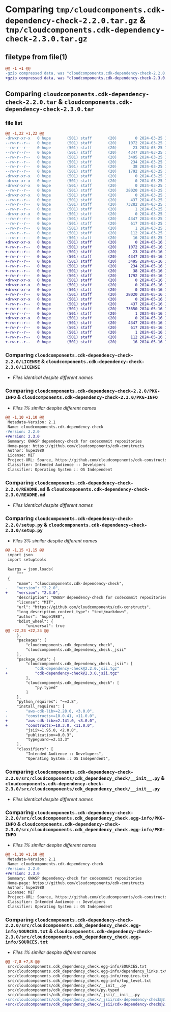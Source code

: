 # Comparing `tmp/cloudcomponents.cdk-dependency-check-2.2.0.tar.gz` & `tmp/cloudcomponents.cdk-dependency-check-2.3.0.tar.gz`

## filetype from file(1)

```diff
@@ -1 +1 @@
-gzip compressed data, was "cloudcomponents.cdk-dependency-check-2.2.0.tar", last modified: Mon Mar 25 18:25:47 2024, max compression
+gzip compressed data, was "cloudcomponents.cdk-dependency-check-2.3.0.tar", last modified: Thu May 16 19:32:59 2024, max compression
```

## Comparing `cloudcomponents.cdk-dependency-check-2.2.0.tar` & `cloudcomponents.cdk-dependency-check-2.3.0.tar`

### file list

```diff
@@ -1,22 +1,22 @@
-drwxr-xr-x   0 hupe       (501) staff       (20)        0 2024-03-25 18:25:47.029237 cloudcomponents.cdk-dependency-check-2.2.0/
--rw-r--r--   0 hupe       (501) staff       (20)     1072 2024-03-25 18:25:43.000000 cloudcomponents.cdk-dependency-check-2.2.0/LICENSE
--rw-r--r--   0 hupe       (501) staff       (20)       23 2024-03-25 18:25:44.000000 cloudcomponents.cdk-dependency-check-2.2.0/MANIFEST.in
--rw-r--r--   0 hupe       (501) staff       (20)     4347 2024-03-25 18:25:47.029028 cloudcomponents.cdk-dependency-check-2.2.0/PKG-INFO
--rw-r--r--   0 hupe       (501) staff       (20)     3495 2024-03-25 18:25:44.000000 cloudcomponents.cdk-dependency-check-2.2.0/README.md
--rw-r--r--   0 hupe       (501) staff       (20)      234 2024-03-25 18:25:44.000000 cloudcomponents.cdk-dependency-check-2.2.0/pyproject.toml
--rw-r--r--   0 hupe       (501) staff       (20)       38 2024-03-25 18:25:47.029275 cloudcomponents.cdk-dependency-check-2.2.0/setup.cfg
--rw-r--r--   0 hupe       (501) staff       (20)     1792 2024-03-25 18:25:44.000000 cloudcomponents.cdk-dependency-check-2.2.0/setup.py
-drwxr-xr-x   0 hupe       (501) staff       (20)        0 2024-03-25 18:25:47.026498 cloudcomponents.cdk-dependency-check-2.2.0/src/
-drwxr-xr-x   0 hupe       (501) staff       (20)        0 2024-03-25 18:25:47.026557 cloudcomponents.cdk-dependency-check-2.2.0/src/cloudcomponents/
-drwxr-xr-x   0 hupe       (501) staff       (20)        0 2024-03-25 18:25:47.028540 cloudcomponents.cdk-dependency-check-2.2.0/src/cloudcomponents/cdk_dependency_check/
--rw-r--r--   0 hupe       (501) staff       (20)    28020 2024-03-25 18:25:44.000000 cloudcomponents.cdk-dependency-check-2.2.0/src/cloudcomponents/cdk_dependency_check/__init__.py
-drwxr-xr-x   0 hupe       (501) staff       (20)        0 2024-03-25 18:25:47.028796 cloudcomponents.cdk-dependency-check-2.2.0/src/cloudcomponents/cdk_dependency_check/_jsii/
--rw-r--r--   0 hupe       (501) staff       (20)      437 2024-03-25 18:25:44.000000 cloudcomponents.cdk-dependency-check-2.2.0/src/cloudcomponents/cdk_dependency_check/_jsii/__init__.py
--rw-r--r--   0 hupe       (501) staff       (20)    73282 2024-03-25 18:25:43.000000 cloudcomponents.cdk-dependency-check-2.2.0/src/cloudcomponents/cdk_dependency_check/_jsii/cdk-dependency-check@2.2.0.jsii.tgz
--rw-r--r--   0 hupe       (501) staff       (20)        1 2024-03-25 18:25:44.000000 cloudcomponents.cdk-dependency-check-2.2.0/src/cloudcomponents/cdk_dependency_check/py.typed
-drwxr-xr-x   0 hupe       (501) staff       (20)        0 2024-03-25 18:25:47.028256 cloudcomponents.cdk-dependency-check-2.2.0/src/cloudcomponents.cdk_dependency_check.egg-info/
--rw-r--r--   0 hupe       (501) staff       (20)     4347 2024-03-25 18:25:47.000000 cloudcomponents.cdk-dependency-check-2.2.0/src/cloudcomponents.cdk_dependency_check.egg-info/PKG-INFO
--rw-r--r--   0 hupe       (501) staff       (20)      617 2024-03-25 18:25:47.000000 cloudcomponents.cdk-dependency-check-2.2.0/src/cloudcomponents.cdk_dependency_check.egg-info/SOURCES.txt
--rw-r--r--   0 hupe       (501) staff       (20)        1 2024-03-25 18:25:47.000000 cloudcomponents.cdk-dependency-check-2.2.0/src/cloudcomponents.cdk_dependency_check.egg-info/dependency_links.txt
--rw-r--r--   0 hupe       (501) staff       (20)      112 2024-03-25 18:25:47.000000 cloudcomponents.cdk-dependency-check-2.2.0/src/cloudcomponents.cdk_dependency_check.egg-info/requires.txt
--rw-r--r--   0 hupe       (501) staff       (20)       16 2024-03-25 18:25:47.000000 cloudcomponents.cdk-dependency-check-2.2.0/src/cloudcomponents.cdk_dependency_check.egg-info/top_level.txt
+drwxr-xr-x   0 hupe       (501) staff       (20)        0 2024-05-16 19:32:59.560301 cloudcomponents.cdk-dependency-check-2.3.0/
+-rw-r--r--   0 hupe       (501) staff       (20)     1072 2024-05-16 19:32:55.000000 cloudcomponents.cdk-dependency-check-2.3.0/LICENSE
+-rw-r--r--   0 hupe       (501) staff       (20)       23 2024-05-16 19:32:55.000000 cloudcomponents.cdk-dependency-check-2.3.0/MANIFEST.in
+-rw-r--r--   0 hupe       (501) staff       (20)     4347 2024-05-16 19:32:59.560027 cloudcomponents.cdk-dependency-check-2.3.0/PKG-INFO
+-rw-r--r--   0 hupe       (501) staff       (20)     3495 2024-05-16 19:32:55.000000 cloudcomponents.cdk-dependency-check-2.3.0/README.md
+-rw-r--r--   0 hupe       (501) staff       (20)      234 2024-05-16 19:32:55.000000 cloudcomponents.cdk-dependency-check-2.3.0/pyproject.toml
+-rw-r--r--   0 hupe       (501) staff       (20)       38 2024-05-16 19:32:59.560354 cloudcomponents.cdk-dependency-check-2.3.0/setup.cfg
+-rw-r--r--   0 hupe       (501) staff       (20)     1792 2024-05-16 19:32:55.000000 cloudcomponents.cdk-dependency-check-2.3.0/setup.py
+drwxr-xr-x   0 hupe       (501) staff       (20)        0 2024-05-16 19:32:59.557033 cloudcomponents.cdk-dependency-check-2.3.0/src/
+drwxr-xr-x   0 hupe       (501) staff       (20)        0 2024-05-16 19:32:59.557105 cloudcomponents.cdk-dependency-check-2.3.0/src/cloudcomponents/
+drwxr-xr-x   0 hupe       (501) staff       (20)        0 2024-05-16 19:32:59.559110 cloudcomponents.cdk-dependency-check-2.3.0/src/cloudcomponents/cdk_dependency_check/
+-rw-r--r--   0 hupe       (501) staff       (20)    28020 2024-05-16 19:32:55.000000 cloudcomponents.cdk-dependency-check-2.3.0/src/cloudcomponents/cdk_dependency_check/__init__.py
+drwxr-xr-x   0 hupe       (501) staff       (20)        0 2024-05-16 19:32:59.559699 cloudcomponents.cdk-dependency-check-2.3.0/src/cloudcomponents/cdk_dependency_check/_jsii/
+-rw-r--r--   0 hupe       (501) staff       (20)      437 2024-05-16 19:32:55.000000 cloudcomponents.cdk-dependency-check-2.3.0/src/cloudcomponents/cdk_dependency_check/_jsii/__init__.py
+-rw-r--r--   0 hupe       (501) staff       (20)    73650 2024-05-16 19:32:55.000000 cloudcomponents.cdk-dependency-check-2.3.0/src/cloudcomponents/cdk_dependency_check/_jsii/cdk-dependency-check@2.3.0.jsii.tgz
+-rw-r--r--   0 hupe       (501) staff       (20)        1 2024-05-16 19:32:55.000000 cloudcomponents.cdk-dependency-check-2.3.0/src/cloudcomponents/cdk_dependency_check/py.typed
+drwxr-xr-x   0 hupe       (501) staff       (20)        0 2024-05-16 19:32:59.558787 cloudcomponents.cdk-dependency-check-2.3.0/src/cloudcomponents.cdk_dependency_check.egg-info/
+-rw-r--r--   0 hupe       (501) staff       (20)     4347 2024-05-16 19:32:59.000000 cloudcomponents.cdk-dependency-check-2.3.0/src/cloudcomponents.cdk_dependency_check.egg-info/PKG-INFO
+-rw-r--r--   0 hupe       (501) staff       (20)      617 2024-05-16 19:32:59.000000 cloudcomponents.cdk-dependency-check-2.3.0/src/cloudcomponents.cdk_dependency_check.egg-info/SOURCES.txt
+-rw-r--r--   0 hupe       (501) staff       (20)        1 2024-05-16 19:32:59.000000 cloudcomponents.cdk-dependency-check-2.3.0/src/cloudcomponents.cdk_dependency_check.egg-info/dependency_links.txt
+-rw-r--r--   0 hupe       (501) staff       (20)      112 2024-05-16 19:32:59.000000 cloudcomponents.cdk-dependency-check-2.3.0/src/cloudcomponents.cdk_dependency_check.egg-info/requires.txt
+-rw-r--r--   0 hupe       (501) staff       (20)       16 2024-05-16 19:32:59.000000 cloudcomponents.cdk-dependency-check-2.3.0/src/cloudcomponents.cdk_dependency_check.egg-info/top_level.txt
```

### Comparing `cloudcomponents.cdk-dependency-check-2.2.0/LICENSE` & `cloudcomponents.cdk-dependency-check-2.3.0/LICENSE`

 * *Files identical despite different names*

### Comparing `cloudcomponents.cdk-dependency-check-2.2.0/PKG-INFO` & `cloudcomponents.cdk-dependency-check-2.3.0/PKG-INFO`

 * *Files 1% similar despite different names*

```diff
@@ -1,10 +1,10 @@
 Metadata-Version: 2.1
 Name: cloudcomponents.cdk-dependency-check
-Version: 2.2.0
+Version: 2.3.0
 Summary: OWASP dependency-check for codecommit repositories
 Home-page: https://github.com/cloudcomponents/cdk-constructs
 Author: hupe1980
 License: MIT
 Project-URL: Source, https://github.com/cloudcomponents/cdk-constructs.git
 Classifier: Intended Audience :: Developers
 Classifier: Operating System :: OS Independent
```

### Comparing `cloudcomponents.cdk-dependency-check-2.2.0/README.md` & `cloudcomponents.cdk-dependency-check-2.3.0/README.md`

 * *Files identical despite different names*

### Comparing `cloudcomponents.cdk-dependency-check-2.2.0/setup.py` & `cloudcomponents.cdk-dependency-check-2.3.0/setup.py`

 * *Files 3% similar despite different names*

```diff
@@ -1,15 +1,15 @@
 import json
 import setuptools
 
 kwargs = json.loads(
     """
 {
     "name": "cloudcomponents.cdk-dependency-check",
-    "version": "2.2.0",
+    "version": "2.3.0",
     "description": "OWASP dependency-check for codecommit repositories",
     "license": "MIT",
     "url": "https://github.com/cloudcomponents/cdk-constructs",
     "long_description_content_type": "text/markdown",
     "author": "hupe1980",
     "bdist_wheel": {
         "universal": true
@@ -22,24 +22,24 @@
     },
     "packages": [
         "cloudcomponents.cdk_dependency_check",
         "cloudcomponents.cdk_dependency_check._jsii"
     ],
     "package_data": {
         "cloudcomponents.cdk_dependency_check._jsii": [
-            "cdk-dependency-check@2.2.0.jsii.tgz"
+            "cdk-dependency-check@2.3.0.jsii.tgz"
         ],
         "cloudcomponents.cdk_dependency_check": [
             "py.typed"
         ]
     },
     "python_requires": "~=3.8",
     "install_requires": [
-        "aws-cdk-lib>=2.28.0, <3.0.0",
-        "constructs>=10.0.41, <11.0.0",
+        "aws-cdk-lib>=2.141.0, <3.0.0",
+        "constructs>=10.3.0, <11.0.0",
         "jsii>=1.95.0, <2.0.0",
         "publication>=0.0.3",
         "typeguard~=2.13.3"
     ],
     "classifiers": [
         "Intended Audience :: Developers",
         "Operating System :: OS Independent",
```

### Comparing `cloudcomponents.cdk-dependency-check-2.2.0/src/cloudcomponents/cdk_dependency_check/__init__.py` & `cloudcomponents.cdk-dependency-check-2.3.0/src/cloudcomponents/cdk_dependency_check/__init__.py`

 * *Files identical despite different names*

### Comparing `cloudcomponents.cdk-dependency-check-2.2.0/src/cloudcomponents.cdk_dependency_check.egg-info/PKG-INFO` & `cloudcomponents.cdk-dependency-check-2.3.0/src/cloudcomponents.cdk_dependency_check.egg-info/PKG-INFO`

 * *Files 1% similar despite different names*

```diff
@@ -1,10 +1,10 @@
 Metadata-Version: 2.1
 Name: cloudcomponents.cdk-dependency-check
-Version: 2.2.0
+Version: 2.3.0
 Summary: OWASP dependency-check for codecommit repositories
 Home-page: https://github.com/cloudcomponents/cdk-constructs
 Author: hupe1980
 License: MIT
 Project-URL: Source, https://github.com/cloudcomponents/cdk-constructs.git
 Classifier: Intended Audience :: Developers
 Classifier: Operating System :: OS Independent
```

### Comparing `cloudcomponents.cdk-dependency-check-2.2.0/src/cloudcomponents.cdk_dependency_check.egg-info/SOURCES.txt` & `cloudcomponents.cdk-dependency-check-2.3.0/src/cloudcomponents.cdk_dependency_check.egg-info/SOURCES.txt`

 * *Files 1% similar despite different names*

```diff
@@ -7,8 +7,8 @@
 src/cloudcomponents.cdk_dependency_check.egg-info/SOURCES.txt
 src/cloudcomponents.cdk_dependency_check.egg-info/dependency_links.txt
 src/cloudcomponents.cdk_dependency_check.egg-info/requires.txt
 src/cloudcomponents.cdk_dependency_check.egg-info/top_level.txt
 src/cloudcomponents/cdk_dependency_check/__init__.py
 src/cloudcomponents/cdk_dependency_check/py.typed
 src/cloudcomponents/cdk_dependency_check/_jsii/__init__.py
-src/cloudcomponents/cdk_dependency_check/_jsii/cdk-dependency-check@2.2.0.jsii.tgz
+src/cloudcomponents/cdk_dependency_check/_jsii/cdk-dependency-check@2.3.0.jsii.tgz
```

